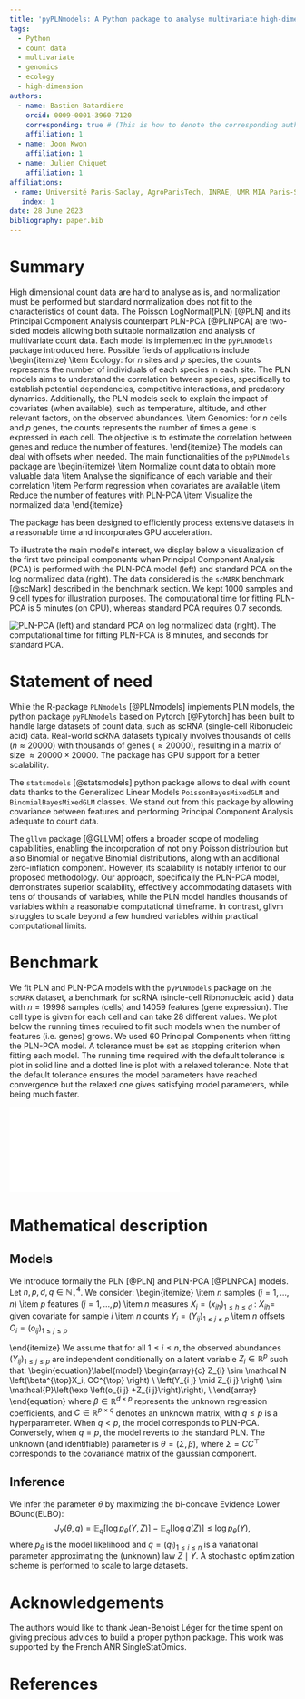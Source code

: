 ```yaml
---
title: 'pyPLNmodels: A Python package to analyse multivariate high-dimensional count data'
tags:
  - Python
  - count data
  - multivariate
  - genomics
  - ecology
  - high-dimension
authors:
  - name: Bastien Batardiere
    orcid: 0009-0001-3960-7120
    corresponding: true # (This is how to denote the corresponding author)
    affiliation: 1
  - name: Joon Kwon
    affiliation: 1
  - name: Julien Chiquet
    affiliation: 1
affiliations:
 - name: Université Paris-Saclay, AgroParisTech, INRAE, UMR MIA Paris-Saclay
   index: 1
date: 28 June 2023
bibliography: paper.bib
---
```


# Summary
High dimensional count data are hard to analyse as is, and normalization must
be performed but standard normalization does not fit to the characteristics of
count data. The Poisson LogNormal(PLN)  [@PLN] and its Principal Component Analysis counterpart PLN-PCA [@PLNPCA] are two-sided models allowing both suitable
normalization and analysis of multivariate count data. Each model is implemented in the `pyPLNmodels` package introduced here.
Possible fields of applications include
\begin{itemize}
\item Ecology: for $n$ sites and $p$ species, the counts represents the number of individuals of
  each species in each site. The PLN models aims to understand the correlation between
  species, specifically to establish potential dependencies, competitive
  interactions, and predatory dynamics. Additionally, the PLN models seek to
  explain the impact of covariates (when available), such as temperature, altitude, and other
  relevant factors, on the observed abundances.
\item Genomics: for $n$ cells and $p$ genes, the counts represents the number
  of times a gene is expressed in each cell. The objective is to estimate the
  correlation between genes and reduce the number of features.
\end{itemize}
The models can deal with offsets when needed. The main functionalities of the `pyPLNmodels` package are
\begin{itemize}
\item Normalize count data to obtain more valuable data
\item Analyse the significance of each variable and their correlation
\item Perform regression when covariates are available
\item Reduce the number of features with PLN-PCA
\item Visualize the normalized data
\end{itemize}

The package has been designed to efficiently process
extensive datasets in a reasonable time and incorporates GPU
acceleration.


To illustrate the main model's interest, we display below a visualization of the first two principal components when Principal
Component Analysis (PCA) is performed with the PLN-PCA model (left) and standard PCA on
the log normalized data (right). The data considered is the `scMARK` benchmark [@scMark] described in the
benchmark section. We kept 1000 samples and 9 cell types for illustration
purposes. The computational time for fitting PLN-PCA is 5 minutes (on CPU), whereas
standard PCA requires 0.7 seconds.


![PLN-PCA (left) and standard PCA on log normalized data (right). The computational time for fitting PLN-PCA is 8 minutes, and seconds for
standard PCA.](figures/plnpca_vs_pca.png)

# Statement of need
While the R-package `PLNmodels` [@PLNmodels] implements PLN models, the python package
`pyPLNmodels` based on Pytorch [@Pytorch] has been built to handle
large datasets of count data, such as scRNA (single-cell Ribonucleic acid)
data. Real-world scRNA datasets typically involves thousands of cells ($n \approx 20000$) with
thousands of genes ($\approx 20000$), resulting in a matrix of size $\approx
20000 \times 20000$. The package has GPU support for a better scalability.

The `statsmodels` [@statsmodels] python package allows to deal with count data
thanks to the Generalized Linear Models `PoissonBayesMixedGLM` and
`BinomialBayesMixedGLM` classes. We stand out from this package by allowing covariance
between features and performing Principal Component Analysis adequate to count data.

The `gllvm` package [@GLLVM] offers a broader scope of modeling
capabilities, enabling the incorporation of not
only Poisson distribution but also Binomial or negative Binomial distributions,
along with an additional zero-inflation component. However, its scalability is
notably inferior to our proposed methodology. Our approach, specifically
the PLN-PCA model, demonstrates superior scalability, effectively
accommodating datasets with tens of thousands of variables, while the PLN model
handles thousands of variables within a reasonable computational timeframe. In
contrast, gllvm struggles to scale beyond a few hundred variables within
practical computational limits.


# Benchmark
We fit PLN and PLN-PCA models with the `pyPLNmodels` package on the `scMARK` dataset, a benchmark
for scRNA (sincle-cell Ribnonucleic acid ) data with
$n=19998$ samples (cells) and 14059 features (gene expression). The cell type is given for each cell and can take 28 different values. We plot below the
running times required to fit such models when the number of features (i.e.
genes) grows. We used 60 Principal Components when fitting the PLN-PCA model. A tolerance must be set as stopping criterion when fitting each model. The running
time required with the default tolerance is plot in solid line and a dotted line is plot with a relaxed tolerance. Note
that the default tolerance ensures the model parameters have reached
convergence but the relaxed one gives satisfying model parameters, while being
much faster.



![Running time analysis on the scMARK benchmark.](figures/plots_benchmark.pdf)

# Mathematical description

## Models

 We introduce formally  the PLN [@PLN] and PLN-PCA [@PLNPCA] models. Let $n,p,d,q \in \mathbb N_{\star}^4$. We consider:
\begin{itemize}
\item $n$ samples $(i=1,\ldots,n)$
\item $p$ features $(j=1,\ldots,p)$
\item $n$ measures $X_{i}=\left(x_{i h}\right)_{1 \leq h \leq d}$ :
$X_{i h}=$ given covariate for sample $i$
\item $n$  counts $Y_i = (Y_{i j})_{1\leq j \leq p}$
\item $n$ offsets $O_i = (o_{ij})_{1\leq j\leq p}$

\end{itemize}
We assume that for all ${1 \leq i \leq n}$, the observed abundances $\left(Y_{i
j}\right)_{1 \leq j \leq p}$ are independent conditionally on a latent variable
$Z_{i} \in \mathbb R^{p}$ such that:
\begin{equation}\label{model}
\begin{array}{c}
Z_{i} \sim \mathcal N \left(\beta^{\top}X_i, CC^{\top} \right)  \\
 \left(Y_{i j}  \mid Z_{i j} \right)  \sim \mathcal{P}\left(\exp \left(o_{i j} +Z_{i j}\right)\right), \\
\end{array}
\end{equation}
 where $\beta \in \mathbb{R}^{d \times p}$ represents the unknown regression
 coefficients, and $C \in \mathbb{R}^{p \times q}$ denotes an unknown matrix,
 with $q \leq p$ is a hyperparameter. When $q < p$, the model
 corresponds to PLN-PCA. Conversely, when $q = p$, the model reverts to the
 standard PLN. The unknown (and
 identifiable) parameter is $\theta = (\Sigma,\beta)$, where $\Sigma = CC^{\top}$ corresponds to the covariance matrix of the gaussian component.

## Inference

We infer the parameter $\theta$ by maximizing the bi-concave Evidence Lower BOund(ELBO):
$$J_Y(\theta, q) = \mathbb{E}_{q}\left[\log p_{\theta}(Y, Z)\right] -\mathbb{E}_{q}[\log q(Z)] \leq \log p_{\theta}(Y),$$
where $p_{\theta}$ is the model likelihood and $q=\left(q_i\right)_{1\leq i\leq
n}$ is a variational parameter approximating the (unknown) law $Z\mid Y$. A
stochastic optimization scheme is performed to scale to large datasets.

# Acknowledgements
The authors would like to thank Jean-Benoist Léger for the time spent on giving
precious advices to build a proper python package. This work was
supported by the French ANR SingleStatOmics.
<!-- # Mathematics -->

<!-- Single dollars ($) are required for inline mathematics e.g. $f(x) = e^{\pi/x}$ -->

<!-- Double dollars make self-standing equations: -->

<!-- $$\Theta(x) = \left\{\begin{array}{l} -->
<!-- 0\textrm{ if } x < 0\cr -->
<!-- 1\textrm{ else} -->
<!-- \end{array}\right.$$ -->

<!-- You can also use plain \LaTeX for equations -->
<!-- \begin{equation}\label{eq:fourier} -->
<!-- \hat f(\omega) = \int_{-\infty}^{\infty} f(x) e^{i\omega x} dx -->
<!-- \end{equation} -->
<!-- and refer to \autoref{eq:fourier} from text. -->

<!-- # Citations -->

<!-- Citations to entries in paper.bib should be in -->
<!-- [rMarkdown](http://rmarkdown.rstudio.com/authoring_bibliographies_and_citations.html) -->
<!-- format. -->

<!-- If you want to cite a software repository URL (e.g. something on GitHub without a preferred -->
<!-- citation) then you can do it with the example BibTeX entry below for @fidgit. -->

<!-- For a quick reference, the following citation commands can be used: -->
<!-- - `@author:2001`  ->  "Author et al. (2001)" -->
<!-- - `[@author:2001]` -> "(Author et al., 2001)" -->
<!-- - `[@author1:2001; @author2:2001]` -> "(Author1 et al., 2001; Author2 et al., 2002)" -->

<!-- # Figures -->

<!-- Figures can be included like this: -->
<!-- ![Caption for example figure.\label{fig:example}](figure.png) -->
<!-- and referenced from text using \autoref{fig:example}. -->

<!-- Figure sizes can be customized by adding an optional second parameter: -->
<!-- ![Caption for example figure.](figure.png){ width=20% } -->

<!-- # Mathematical details -->
# References
